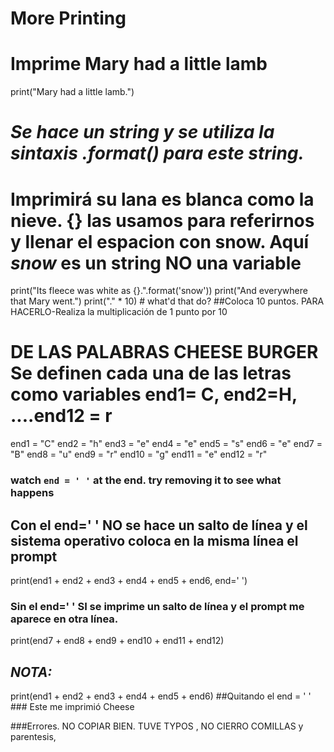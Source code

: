 # More Printing


# Imprime Mary had a little lamb

print("Mary had a little lamb.")

# *Se hace un string y se utiliza la sintaxis .format() para este string.*

# Imprimirá su lana es blanca como la nieve. {} las usamos para referirnos y llenar el espacion con snow. Aquí *snow* es un string NO una variable

print("Its fleece was white as {}.".format('snow'))
print("And everywhere that Mary went.")
print("." * 10) # what'd that do?  ##Coloca 10 puntos. PARA HACERLO-Realiza la multiplicación de 1 punto por 10

# DE LAS PALABRAS CHEESE BURGER Se definen cada una de las letras como variables end1= C, end2=H, ....end12 = r

end1 = "C"
end2 = "h"
end3 = "e"
end4 = "e"
end5 = "s"
end6 = "e"
end7 = "B"
end8 = "u"
end9 = "r"
end10 = "g"
end11 = "e"
end12 = "r"

### watch ```end = ' '``` at the end. try removing it to see what happens

## Con el end=' ' **NO** **se hace un salto de línea y el sistema operativo coloca en la misma línea el prompt**

print(end1 + end2 + end3 + end4 + end5 + end6, end=' ')

### Sin el end=' ' SI se imprime un salto de línea y el prompt me aparece en otra línea.

print(end7 + end8 + end9 + end10 + end11 + end12)

## *NOTA:*


print(end1 + end2 + end3 + end4 + end5 + end6) ##Quitando el end = ' '  ### Este me imprimió Cheese


###Errores. NO COPIAR BIEN. TUVE TYPOS , NO CIERRO COMILLAS y parentesis, 
